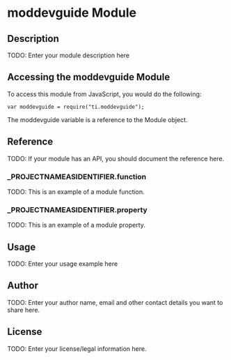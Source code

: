 # moddevguide Module

## Description

TODO: Enter your module description here

## Accessing the moddevguide Module

To access this module from JavaScript, you would do the following:

	var moddevguide = require("ti.moddevguide");

The moddevguide variable is a reference to the Module object.	

## Reference

TODO: If your module has an API, you should document
the reference here.

### ___PROJECTNAMEASIDENTIFIER__.function

TODO: This is an example of a module function.

### ___PROJECTNAMEASIDENTIFIER__.property

TODO: This is an example of a module property.

## Usage

TODO: Enter your usage example here

## Author

TODO: Enter your author name, email and other contact
details you want to share here. 

## License

TODO: Enter your license/legal information here.
